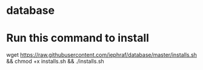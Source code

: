 # database

# Run this command to install

wget https://raw.githubusercontent.com/iephraf/database/master/installs.sh && chmod +x installs.sh && ./installs.sh
